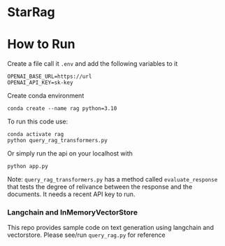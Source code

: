 # StarRag

# How to Run
Create a file call it ```.env``` and add the following variables to it

```
OPENAI_BASE_URL=https://url
OPENAI_API_KEY=sk-key

```

Create conda environment

```
conda create --name rag python=3.10 
```

To run this code use:
```
conda activate rag
python query_rag_transformers.py
```
Or simply run the api on your localhost with 
```
python app.py
```
Note: ```query_rag_transformers.py``` has a method called ```evaluate_response``` that tests the degree of relivance between the response and the documents. It needs a recent API key to run.

### Langchain and InMemoryVectorStore
This repo provides sample code on  text generation using langchain and vectorstore. Please see/run ```query_rag.py``` for reference 

